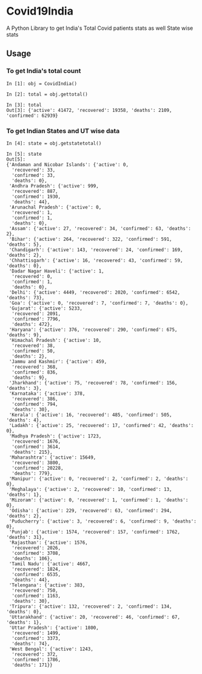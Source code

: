 # Covid19India
A Python Library to get India's Total Covid patients stats as well State wise stats


## Usage

### To get India's total count

	In [1]: obj = CovidIndia()                                                                                                                                                                                  

	In [2]: total = obj.gettotal()                                                                                                                                                                              

	In [3]: total                                                                                                                                                                                               
	Out[3]: {'active': 41472, 'recovered': 19358, 'deaths': 2109, 'confirmed': 62939}

### To get Indian States and UT wise data

	In [4]: state = obj.getstatetotal()                                                                                                                                                                         

	In [5]: state                                                                                                                                                                                               
	Out[5]: 
	{'Andaman and Nicobar Islands': {'active': 0,
	  'recovered': 33,
	  'confirmed': 33,
	  'deaths': 0},
	 'Andhra Pradesh': {'active': 999,
	  'recovered': 887,
	  'confirmed': 1930,
	  'deaths': 44},
	 'Arunachal Pradesh': {'active': 0,
	  'recovered': 1,
	  'confirmed': 1,
	  'deaths': 0},
	 'Assam': {'active': 27, 'recovered': 34, 'confirmed': 63, 'deaths': 2},
	 'Bihar': {'active': 264, 'recovered': 322, 'confirmed': 591, 'deaths': 5},
	 'Chandigarh': {'active': 143, 'recovered': 24, 'confirmed': 169, 'deaths': 2},
	 'Chhattisgarh': {'active': 16, 'recovered': 43, 'confirmed': 59, 'deaths': 0},
	 'Dadar Nagar Haveli': {'active': 1,
	  'recovered': 0,
	  'confirmed': 1,
	  'deaths': 0},
	 'Delhi': {'active': 4449, 'recovered': 2020, 'confirmed': 6542, 'deaths': 73},
	 'Goa': {'active': 0, 'recovered': 7, 'confirmed': 7, 'deaths': 0},
	 'Gujarat': {'active': 5233,
	  'recovered': 2091,
	  'confirmed': 7796,
	  'deaths': 472},
	 'Haryana': {'active': 376, 'recovered': 290, 'confirmed': 675, 'deaths': 9},
	 'Himachal Pradesh': {'active': 10,
	  'recovered': 38,
	  'confirmed': 50,
	  'deaths': 2},
	 'Jammu and Kashmir': {'active': 459,
	  'recovered': 368,
	  'confirmed': 836,
	  'deaths': 9},
	 'Jharkhand': {'active': 75, 'recovered': 78, 'confirmed': 156, 'deaths': 3},
	 'Karnataka': {'active': 378,
	  'recovered': 386,
	  'confirmed': 794,
	  'deaths': 30},
	 'Kerala': {'active': 16, 'recovered': 485, 'confirmed': 505, 'deaths': 4},
	 'Ladakh': {'active': 25, 'recovered': 17, 'confirmed': 42, 'deaths': 0},
	 'Madhya Pradesh': {'active': 1723,
	  'recovered': 1676,
	  'confirmed': 3614,
	  'deaths': 215},
	 'Maharashtra': {'active': 15649,
	  'recovered': 3800,
	  'confirmed': 20228,
	  'deaths': 779},
	 'Manipur': {'active': 0, 'recovered': 2, 'confirmed': 2, 'deaths': 0},
	 'Meghalaya': {'active': 2, 'recovered': 10, 'confirmed': 13, 'deaths': 1},
	 'Mizoram': {'active': 0, 'recovered': 1, 'confirmed': 1, 'deaths': 0},
	 'Odisha': {'active': 229, 'recovered': 63, 'confirmed': 294, 'deaths': 2},
	 'Puducherry': {'active': 3, 'recovered': 6, 'confirmed': 9, 'deaths': 0},
	 'Punjab': {'active': 1574, 'recovered': 157, 'confirmed': 1762, 'deaths': 31},
	 'Rajasthan': {'active': 1576,
	  'recovered': 2026,
	  'confirmed': 3708,
	  'deaths': 106},
	 'Tamil Nadu': {'active': 4667,
	  'recovered': 1824,
	  'confirmed': 6535,
	  'deaths': 44},
	 'Telengana': {'active': 383,
	  'recovered': 750,
	  'confirmed': 1163,
	  'deaths': 30},
	 'Tripura': {'active': 132, 'recovered': 2, 'confirmed': 134, 'deaths': 0},
	 'Uttarakhand': {'active': 20, 'recovered': 46, 'confirmed': 67, 'deaths': 1},
	 'Uttar Pradesh': {'active': 1800,
	  'recovered': 1499,
	  'confirmed': 3373,
	  'deaths': 74},
	 'West Bengal': {'active': 1243,
	  'recovered': 372,
	  'confirmed': 1786,
	  'deaths': 171}}
